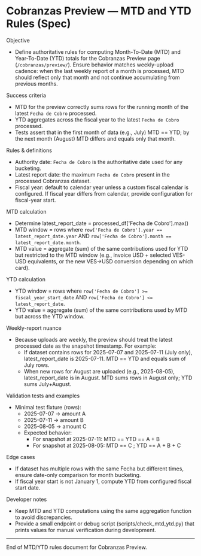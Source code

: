 # Cobranzas Preview — MTD and YTD Rules (Spec)

Objective

- Define authoritative rules for computing Month-To-Date (MTD) and Year-To-Date (YTD) totals for the Cobranzas Preview page (`/cobranzas/preview/`). Ensure behavior matches weekly-upload cadence: when the last weekly report of a month is processed, MTD should reflect only that month and not continue accumulating from previous months.

Success criteria

- MTD for the preview correctly sums rows for the running month of the latest `Fecha de Cobro` processed.
- YTD aggregates across the fiscal year to the latest `Fecha de Cobro` processed.
- Tests assert that in the first month of data (e.g., July) MTD == YTD; by the next month (August) MTD differs and equals only that month.

Rules & definitions

- Authority date: `Fecha de Cobro` is the authoritative date used for any bucketing.
- Latest report date: the maximum `Fecha de Cobro` present in the processed Cobranzas dataset.
- Fiscal year: default to calendar year unless a custom fiscal calendar is configured. If fiscal year differs from calendar, provide configuration for fiscal-year start.

MTD calculation

- Determine latest_report_date = processed_df['Fecha de Cobro'].max()
- MTD window = rows where `row['Fecha de Cobro'].year == latest_report_date.year` AND `row['Fecha de Cobro'].month == latest_report_date.month`.
- MTD value = aggregate (sum) of the same contributions used for YTD but restricted to the MTD window (e.g., invoice USD + selected VES-USD equivalents, or the new VES->USD conversion depending on which card).

YTD calculation

- YTD window = rows where `row['Fecha de Cobro'] >= fiscal_year_start_date` AND `row['Fecha de Cobro'] <= latest_report_date`.
- YTD value = aggregate (sum) of the same contributions used by MTD but across the YTD window.

Weekly-report nuance

- Because uploads are weekly, the preview should treat the latest processed date as the snapshot timestamp. For example:
  - If dataset contains rows for 2025-07-07 and 2025-07-11 (July only), latest_report_date is 2025-07-11. MTD == YTD and equals sum of July rows.
  - When new rows for August are uploaded (e.g., 2025-08-05), latest_report_date is in August. MTD sums rows in August only; YTD sums July+August.

Validation tests and examples

- Minimal test fixture (rows):
  - 2025-07-07 -> amount A
  - 2025-07-11 -> amount B
  - 2025-08-05 -> amount C
  - Expected behavior:
    - For snapshot at 2025-07-11: MTD == YTD == A + B
    - For snapshot at 2025-08-05: MTD == C ; YTD == A + B + C

Edge cases

- If dataset has multiple rows with the same Fecha but different times, ensure date-only comparison for month bucketing.
- If fiscal year start is not January 1, compute YTD from configured fiscal start date.

Developer notes

- Keep MTD and YTD computations using the same aggregation function to avoid discrepancies.
- Provide a small endpoint or debug script (scripts/check_mtd_ytd.py) that prints values for manual verification during development.


---

End of MTD/YTD rules document for Cobranzas Preview.
